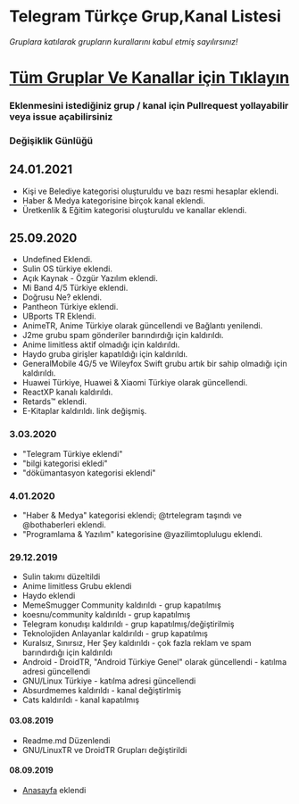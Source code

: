 # Telegram Türkçe Grup,Kanal Listesi

###### Gruplara katılarak grupların kurallarını kabul etmiş sayılırsınız!

# [Tüm Gruplar Ve Kanallar için Tıklayın](https://caticer.github.io/Telegram-Turkiye/)

### Eklenmesini istediğiniz grup / kanal için Pullrequest yollayabilir veya issue açabilirsiniz

### Değişiklik Günlüğü

## 24.01.2021
- Kişi ve Belediye kategorisi oluşturuldu ve bazı resmi hesaplar eklendi.
- Haber & Medya kategorisine birçok kanal eklendi.
- Üretkenlik & Eğitim kategorisi oluşturuldu ve kanallar eklendi.

##  25.09.2020
- Undefined Eklendi.
- Sulin OS türkiye eklendi.
- Açık Kaynak - Özgür Yazılım eklendi.
- Mi Band 4/5 Türkiye eklendi.
- Doğrusu Ne? eklendi.
- Pantheon Türkiye eklendi.
- UBports TR Eklendi.
- AnimeTR, Anime Türkiye olarak güncellendi ve Bağlantı yenilendi.
- J2me grubu spam gönderiler barındırdığı için kaldırıldı.
- Anime limitless aktif olmadığı için kaldırıldı.
- Haydo gruba girişler kapatıldığı için kaldırıldı.
- GeneralMobile 4G/5 ve Wileyfox Swift grubu artık bir sahip olmadığı için kaldırıldı.
- Huawei Türkiye, Huawei & Xiaomi Türkiye olarak güncellendi.
- ReactXP kanalı kaldırıldı.
- Retards™ eklendi.
- E-Kitaplar kaldırıldı. link değişmiş.

### 3.03.2020
- "Telegram Türkiye eklendi"
- "bilgi kategorisi ekledi"
- "dökümantasyon kategorisi eklendi"

### 4.01.2020
- "Haber & Medya" kategorisi eklendi; @trtelegram taşındı ve @bothaberleri eklendi.
- "Programlama & Yazılım" kategorisine @yazilimtoplulugu eklendi.

### 29.12.2019
- Sulin takımı düzeltildi
- Anime limitless Grubu eklendi
- Haydo eklendi
- MemeSmugger Community kaldırıldı - grup kapatılmış
- koesnu/community kaldırıldı - grup kapatılmış
- Telegram konudışı kaldırıldı - grup kapatılmış/değiştirilmiş
- Teknolojiden Anlayanlar kaldırıldı - grup kapatılmış
- Kuralsız, Sınırsız, Her Şey kaldırıldı - çok fazla reklam ve spam barındırdığı için kaldırıldı
- Android - DroidTR, "Android Türkiye Genel" olarak güncellendi - katılma adresi güncellendi
- GNU/Linux Türkiye - katılma adresi güncellendi
- Absurdmemes kaldırıldı - kanal değiştirlmiş
- Cats kaldırıldı - kanal kapatılmış

#### 03.08.2019
- Readme.md Düzenlendi
- GNU/LinuxTR ve DroidTR Grupları değiştirildi

#### 08.09.2019
- [Anasayfa](https://t.me/anasayfa) eklendi 
